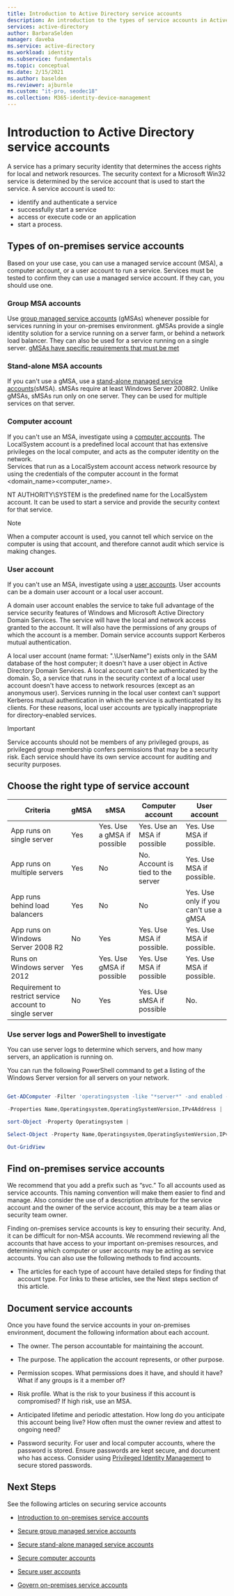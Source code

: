 ```yaml
---
title: Introduction to Active Directory service accounts
description: An introduction to the types of service accounts in Active Directory, and how to secure them.
services: active-directory
author: BarbaraSelden
manager: daveba
ms.service: active-directory
ms.workload: identity
ms.subservice: fundamentals
ms.topic: conceptual
ms.date: 2/15/2021
ms.author: baselden
ms.reviewer: ajburnle
ms.custom: "it-pro, seodec18"
ms.collection: M365-identity-device-management
---
```


# Introduction to Active Directory service accounts

A service has a primary security identity that determines the access rights for local and network resources. The security context for a Microsoft Win32 service is determined by the service account that is used to start the service. A service account is used to:
* identify and authenticate a service
* successfully start a service
* access or execute code or an application
* start a process. 

## Types of on-premises service accounts

Based on your use case, you can use a managed service account (MSA), a computer account, or a user account to run a service. Services must be tested to confirm they can use a managed service account. If they can, you should use one.

### Group MSA accounts

Use [group managed service accounts](service-accounts-group-managed.md) (gMSAs) whenever possible for services running in your on-premises environment. gMSAs provide a single identity solution for a service running on a server farm, or behind a network load balancer. They can also be used for a service running on a single server. [gMSAs have specific requirements that must be met](https://docs.microsoft.com/windows-server/security/group-managed-service-accounts/getting-started-with-group-managed-service-accounts)

### Stand-alone MSA accounts

If you can't use a gMSA, use a [stand-alone managed service accounts](service-accounts-standalone-managed.md)(sMSA). sMSAs require at least Windows Server 2008R2. Unlike gMSAs, sMSAs run only on one server. They can be used for multiple services on that server.

### Computer account

If you can't use an MSA, investigate using a [computer accounts](service-accounts-computer.md). The LocalSystem account is a predefined local account that has extensive privileges on the local computer, and acts as the computer identity on the network.   
‎Services that run as a LocalSystem account access network resource by using the credentials of the computer account in the format 
<domain_name>\<computer_name>.

NT AUTHORITY\SYSTEM is the predefined name for the LocalSystem account. It can be used to start a service and provide the security context for that service.

> [!NOTE]
> When a computer account is used, you cannot tell which service on the computer is using that account, and therefore cannot audit which service is making changes. 

### User account

If you can't use an MSA, investigate using a [user accounts](service-accounts-user-on-premises.md). User accounts can be a domain user account or a local user account.

A domain user account enables the service to take full advantage of the service security features of Windows and Microsoft Active Directory Domain Services. The service will have the local and network access granted to the account. It will also have the permissions of any groups of which the account is a member. Domain service accounts support Kerberos mutual authentication.

A local user account (name format: ".\UserName") exists only in the SAM database of the host computer; it doesn't have a user object in Active Directory Domain Services. A local account can't be authenticated by the domain. So, a service that runs in the security context of a local user account doesn't have access to network resources (except as an anonymous user). Services running in the local user context can't support Kerberos mutual authentication in which the service is authenticated by its clients. For these reasons, local user accounts are typically inappropriate for directory-enabled services.

> [!IMPORTANT]
> Service accounts should not be members of any privileged groups, as privileged group membership confers permissions that may be a security risk. Each service should have its own service account for auditing and security purposes.

## Choose the right type of service account


| Criteria| gMSA| sMSA| Computer account| User account |
| - | - | - | - | - |
| App runs on single server| Yes| Yes. Use a gMSA if possible| Yes. Use an MSA if possible| Yes. Use MSA if possible. |
| App runs on multiple servers| Yes| No| No. Account is tied to the server| Yes. Use MSA if possible. |
| App runs behind load balancers| Yes| No| No| Yes. Use only if you can't use a gMSA |
| App runs on Windows Server 2008 R2| No| Yes| Yes. Use MSA if possible.| Yes. Use MSA if possible. |
| Runs on Windows server 2012| Yes| Yes. Use gMSA if possible| Yes. Use MSA if possible| Yes. Use MSA if possible. |
| Requirement to restrict service account to single server| No| Yes| Yes. Use sMSA if possible| No. |


 

### Use server logs and PowerShell to investigate

You can use server logs to determine which servers, and how many servers, an application is running on.

You can run the following PowerShell command to get a listing of the Windows Server version for all servers on your network. 

```PowerShell

Get-ADComputer -Filter 'operatingsystem -like "*server*" -and enabled -eq "true"' `

-Properties Name,Operatingsystem,OperatingSystemVersion,IPv4Address |

sort-Object -Property Operatingsystem |

Select-Object -Property Name,Operatingsystem,OperatingSystemVersion,IPv4Address |

Out-GridView

```

## Find on-premises service accounts

We recommend that you add a prefix such as “svc.” To all accounts used as service accounts. This naming convention will make them easier to find and manage. Also consider the use of a description attribute for the service account and the owner of the service account, this may be a team alias or security team owner.

Finding on-premises service accounts is key to ensuring their security. And, it can be difficult for non-MSA accounts. We recommend reviewing all the accounts that have access to your important on-premises resources, and determining which computer or user accounts may be acting as service accounts. You can also use the following methods to find accounts.

* The articles for each type of account have detailed steps for finding that account type. For links to these articles, see the Next steps section of this article.

## Document service accounts

Once you have found the service accounts in your on-premises environment, document the following information about each account. 

* The owner. The person accountable for maintaining the account.

* The purpose. The application the account represents, or other purpose. 

* Permission scopes. What permissions does it have, and should it have? What if any groups is it a member of?

* Risk profile. What is the risk to your business if this account is compromised? If high risk, use an MSA.

* Anticipated lifetime and periodic attestation. How long do you anticipate this account being live? How often must the owner review and attest to ongoing need?

* Password security. For user and local computer accounts, where the password is stored. Ensure passwords are kept secure, and document who has access. Consider using [Privileged Identity Management](../privileged-identity-management/pim-configure.md) to secure stored passwords. 

  

## Next Steps

See the following articles on securing service accounts

* [Introduction to on-premises service accounts](service-accounts-on-premises.md)

* [Secure group managed service accounts](service-accounts-group-managed.md)

* [Secure stand-alone managed service accounts](service-accounts-standalone-managed.md)

* [Secure computer accounts](service-accounts-computer.md)

* [Secure user accounts](service-accounts-user-on-premises.md)

* [Govern on-premises service accounts](service-accounts-govern-on-premises.md)

 